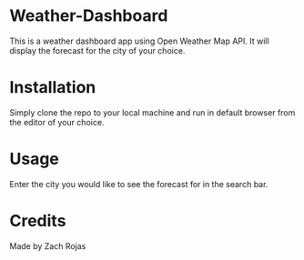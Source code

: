 # Weather-Dashboard

This is a weather dashboard app using Open Weather Map API. It will display the forecast for the city of your choice.

# Installation

Simply clone the repo to your local machine and run in default browser from the editor of your choice.

# Usage

Enter the city you would like to see the forecast for in the search bar.

# Credits

Made by Zach Rojas


